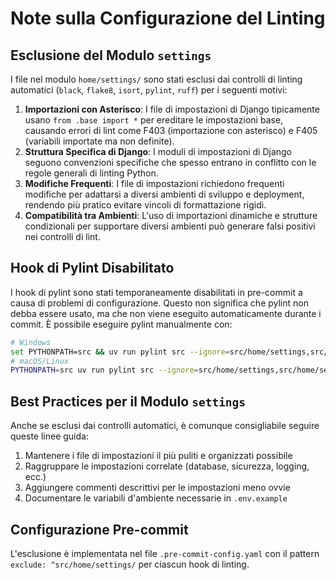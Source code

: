# Note sulla Configurazione del Linting

## Esclusione del Modulo `settings`

I file nel modulo `home/settings/` sono stati esclusi dai controlli di linting automatici (`black`, `flake8`, `isort`,
`pylint`, `ruff`) per i seguenti motivi:

1. **Importazioni con Asterisco**: I file di impostazioni di Django tipicamente usano `from .base import *` per
   ereditare le impostazioni base, causando errori di lint come F403 (importazione con asterisco) e F405 (variabili
   importate ma non definite).
2. **Struttura Specifica di Django**: I moduli di impostazioni di Django seguono convenzioni specifiche che spesso
   entrano in conflitto con le regole generali di linting Python.
3. **Modifiche Frequenti**: I file di impostazioni richiedono frequenti modifiche per adattarsi a diversi ambienti di
   sviluppo e deployment, rendendo più pratico evitare vincoli di formattazione rigidi.
4. **Compatibilità tra Ambienti**: L'uso di importazioni dinamiche e strutture condizionali per supportare diversi
   ambienti può generare falsi positivi nei controlli di lint.

## Hook di Pylint Disabilitato

I hook di pylint sono stati temporaneamente disabilitati in pre-commit a causa di problemi di configurazione. Questo non
significa che pylint non debba essere usato, ma che non viene eseguito automaticamente durante i commit. È possibile
eseguire pylint manualmente con:

```bash
# Windows
set PYTHONPATH=src && uv run pylint src --ignore=src/home/settings,src/home/settings.py
# macOS/Linux
PYTHONPATH=src uv run pylint src --ignore=src/home/settings,src/home/settings.py
```

## Best Practices per il Modulo `settings`

Anche se esclusi dai controlli automatici, è comunque consigliabile seguire queste linee guida:

1. Mantenere i file di impostazioni il più puliti e organizzati possibile
2. Raggruppare le impostazioni correlate (database, sicurezza, logging, ecc.)
3. Aggiungere commenti descrittivi per le impostazioni meno ovvie
4. Documentare le variabili d'ambiente necessarie in `.env.example`

## Configurazione Pre-commit

L'esclusione è implementata nel file `.pre-commit-config.yaml` con il pattern `exclude: ^src/home/settings/` per ciascun
hook di linting.
